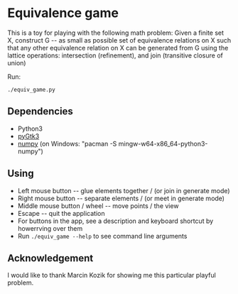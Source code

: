 # Equivalence game

This is a toy for playing with the following math problem: Given a finite set X, construct G -- as small as possible set of equivalence relations on X such that any other equivalence relation on X can be generated from G using the lattice operations: intersection (refinement), and join (transitive closure of union)

Run:
```
./equiv_game.py
```

## Dependencies
+ Python3
+ [pyGtk3](https://pygobject.readthedocs.io/en/latest/getting_started.html)
+ [numpy](https://pypi.org/project/numpy/) (on Windows: "pacman -S mingw-w64-x86_64-python3-numpy")

## Using

* Left mouse button -- glue elements together / (or join in generate mode)
* Right mouse button -- separate elements / (or meet in generate mode)
* Middle mouse button / wheel -- move points / the view
* Escape -- quit the application
* For buttons in the app, see a description and keyboard shortcut by howerrving over them
* Run `./equiv_game --help` to see command line arguments

## Acknowledgement

I would like to thank Marcin Kozik for showing me this particular playful problem.
